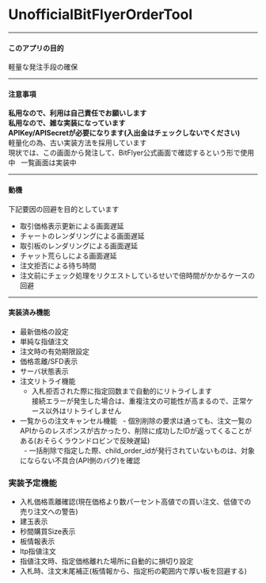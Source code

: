 # UnofficialBitFlyerOrderTool
___

#### このアプリの目的
軽量な発注手段の確保
___
#### 注意事項

**私用なので、利用は自己責任でお願いします**  
**私用なので、雑な実装になっています**  
**APIKey/APISecretが必要になります(入出金はチェックしないでください)**  
軽量化の為、古い実装方法を採用しています  
現状では、この画面から発注して、BitFlyer公式画面で確認するという形で使用中  
一覧画面は実装中  

___
#### 動機
下記要因の回避を目的としています
- 取引価格表示更新による画面遅延  
- チャートのレンダリングによる画面遅延  
- 取引板のレンダリングによる画面遅延  
- チャット荒らしによる画面遅延  
- 注文拒否による待ち時間
- 注文前にチェック処理をリクエストしているせいで倍時間がかかるケースの回避  

___
#### 実装済み機能
- 最新価格の設定
- 単純な指値注文  
- 注文時の有効期限設定  
- 価格乖離/SFD表示  
- サーバ状態表示
- 注文リトライ機能
   - 入札拒否された際に指定回数まで自動的にリトライします  <br>
  接続エラーが発生した場合は、重複注文の可能性が高まるので、正常ケース以外はリトライしません
- 一覧からの注文キャンセル機能
   - 個別削除の要求は通っても、注文一覧のAPIからのレスポンスが古かったり、削除に成功したIDが返ってくることがある(おそらくラウンドロビンで反映遅延)  
   - 一括削除で指定した際、child_order_idが発行されていないものは、対象にならない不具合(API側のバグ)を確認  
   
### 実装予定機能
- 入札価格乖離確認(現在価格より数パーセント高値での買い注文、低値での売り注文への警告)
- 建玉表示  
- 秒間購買Size表示
- 板情報表示
- ltp指値注文
- 指値注文時、指定価格離れた場所に自動的に損切り設定
- 入札時、注文末尾補正(板情報から、指定桁の範囲内で厚い板を回避する)  
